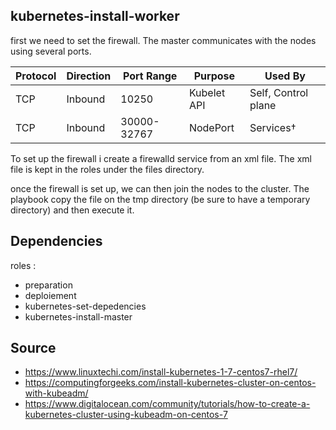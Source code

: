 kubernetes-install-worker
-----------

first we need to set the firewall. The master communicates with the nodes using several ports. 

|Protocol |	Direction	|Port Range |	Purpose |	Used By |
|----------------------|----------------|-------------------|--------------------------------|--------------|
| TCP | Inbound	| 10250 |	Kubelet API	| Self, Control plane|
|TCP	|Inbound	|30000-32767	|NodePort |Services† |	All|

To set up the firewall i create a firewalld service from an xml file. The xml file is kept in the roles under the files directory.

once the firewall is set up, we can then join the nodes to the cluster. The playbook copy the file on the tmp directory (be sure to have a temporary directory) and then execute it. 

Dependencies
------------

roles :  
  + preparation
  + deploiement 
  + kubernetes-set-depedencies
  + kubernetes-install-master


Source
-------
  
  - https://www.linuxtechi.com/install-kubernetes-1-7-centos7-rhel7/
  - https://computingforgeeks.com/install-kubernetes-cluster-on-centos-with-kubeadm/
  - https://www.digitalocean.com/community/tutorials/how-to-create-a-kubernetes-cluster-using-kubeadm-on-centos-7

